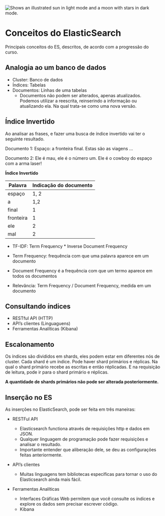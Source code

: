 <picture>
  <source media="(prefers-color-scheme: dark)" srcset="https://upload.wikimedia.org/wikipedia/commons/f/f4/Elasticsearch_logo.svg">
  <source media="(prefers-color-scheme: light)" srcset="https://user-images.githubusercontent.com/25423296/163456779-a8556205-d0a5-45e2-ac17-42d089e3c3f8.png">
  <img alt="Shows an illustrated sun in light mode and a moon with stars in dark mode." src="https://user-images.githubusercontent.com/25423296/163456779-a8556205-d0a5-45e2-ac17-42d089e3c3f8.png">

# Conceitos do ElasticSearch
Principais conceitos do ES, descritos, de acordo com a progressão do curso.
## Analogia ao um banco de dados
- Cluster: Banco de dados
- Índices: Tabelas
- Documentos: Linhas de uma tabelas
  - Documentos não podem ser alterados, apenas atualizados. Podemos utilizar a reescrita, reinserindo a informação ou atualizando ela. Na qual trata-se como uma nova versão.

## Índice Invertido

Ao analisar as frases, e fazer uma busca de índice invertido vai ter o seguinte resultado.

Documento 1:
Espaço: a fronteira final. Estas são as viagens ...

Documento 2:
Ele é mau, ele é o número um. Ele é o cowboy
do espaço com a arma laser!

**Índice Invertido**

| Palavra  | Indicação do documento |
| ------------- | ------------- |
| espaço  | 1, 2  |
| a | 1,2  |
| final  | 1  |
| fronteira | 1  |
| ele  | 2 |
| mal | 2  |

+ TF-IDF: Term Frequency * Inverse Document
Frequency

+ Term Frequency: frequência com que uma
palavra aparece em um documento

+ Document Frequency é a frequência com que
um termo aparece em todos os documentos

+ Relevância: Term Frequency / Document
Frequency, medida em um documento

## Consultando índices

+ RESTful API (HTTP)
+ API’s clientes (Linguaguens)
+ Ferramentas
Analíticas (Kibana)

## Escalonamento
Os índices são divididos em shards, eles podem estar em diferentes nós de cluster. Cada shard é um índice.
Pode haver shard primários e réplicas. Na qual o shard primário recebe as escritas e então réplicadas. E na requisição de leitura, pode ir para o shard primário e réplicas.

**A quantidade de shards primários não pode ser alterada posteriormente.**

## Inserção no ES
As inserções no ElasticSearch, pode ser feita em três maneiras:

+ RESTFul API
  + Elasticsearch functiona através de requisições http e dados em JSON.
  + Qualquer linguagem de programação pode fazer requisições e analisar o resultado.
  + Importante entender que aliberação dele, se deu as configurações feitas anteriormente.

+ API’s clientes
  + Muitas linguagens tem bibliotecas específicas para tornar o uso do Elasticsearch ainda mais fácil.

+ Ferramentas Analíticas
  + Interfaces Gráficas Web permitem que você consulte os índices e explore os dados sem precisar escrever código.
  + Kibana

